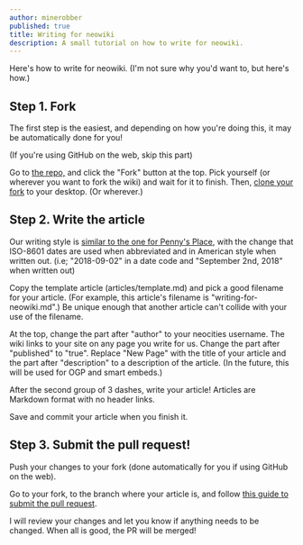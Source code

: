```yaml
---
author: minerobber
published: true
title: Writing for neowiki
description: A small tutorial on how to write for neowiki.
---
```


Here's how to write for neowiki. (I'm not sure why you'd want to, but here's how.)

## Step 1. Fork

The first step is the easiest, and depending on how you're doing this, it may be automatically done for you!

(If you're using GitHub on the web, skip this part)

Go to [the repo,](//github.com/MineRobber9000/neowiki) and click the "Fork" button at the top. Pick yourself (or wherever you
want to fork the wiki) and wait for it to finish. Then, [clone your fork](https://services.github.com/on-demand/github-cli/clone-repo-cli) to your desktop. (Or wherever.)

## Step 2. Write the article

Our writing style is [similar to the one for Penny's Place](https://thewikion.neocities.org/wiki/meta_style.html), with the change that ISO-8601 dates are used when abbreviated and
in American style when written out. (i.e; "2018-09-02" in a date code and "September 2nd, 2018" when written out)

Copy the template article (articles/template.md) and pick a good filename for your article. (For example, this article's filename
is "writing-for-neowiki.md".) Be unique enough that another article can't collide with your use of the filename.

At the top, change the part after "author" to your neocities username. The wiki links to your site on any page you write for us.
Change the part after "published" to "true". Replace "New Page" with the title of your article and the part after "description" to
a description of the article. (In the future, this will be used for OGP and smart embeds.)

After the second group of 3 dashes, write your article! Articles are Markdown format with no header links.

Save and commit your article when you finish it.

## Step 3. Submit the pull request!

Push your changes to your fork (done automatically for you if using GitHub on the web).

Go to your fork, to the branch where your article is, and follow [this guide to submit the pull request](https://help.github.com/articles/creating-a-pull-request-from-a-fork/).

I will review your changes and let you know if anything needs to be changed. When all is good, the PR will be merged!
